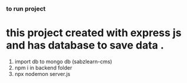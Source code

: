 ### to run project
# this project created with express js and has database to save data .

1) import db to mongo db (sabzlearn-cms)
2) npm i  in backend folder
3) npx nodemon server.js






